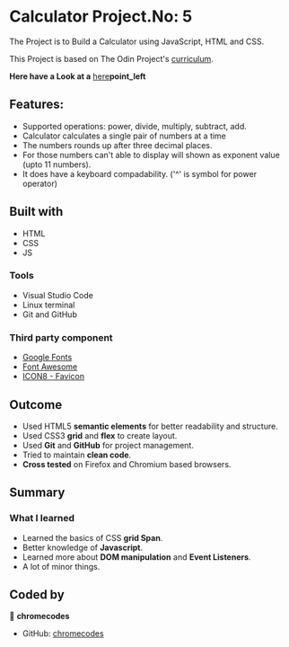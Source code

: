 # Calculator Project.No: 5

The Project is to Build a Calculator using JavaScript, HTML and CSS.

This Project is based on The Odin Project's [curriculum](https://www.theodinproject.com/courses/foundations/lessons/calculator).

**Here have a Look at a** [ here](https://chromecodes.github.io/calculator/)**point_left**

## Features:

- Supported operations: power, divide, multiply, subtract, add.
- Calculator calculates a single pair of numbers at a time
- The numbers rounds up after three decimal places.
- For those numbers can't able to display will shown as exponent value (upto 11 numbers).
- It does have a keyboard compadability. ('^' is symbol for power operator)

## Built with

- HTML
- CSS
- JS

### Tools

- Visual Studio Code
- Linux terminal
- Git and GitHub

### Third party component

- [Google Fonts](https://fonts.google.com/)
- [Font Awesome](https://fontawesome.com/)
- [ICON8 - Favicon](https://https://icons8.com/)

## Outcome

- Used HTML5 **semantic elements** for better readability and structure.
- Used CSS3 **grid** and **flex** to create layout.
- Used **Git** and **GitHub** for project management.
- Tried to maintain **clean code**.
- **Cross tested** on Firefox and Chromium based browsers.

## Summary

### What I learned

- Learned the basics of CSS **grid Span**.
- Better knowledge of **Javascript**.
- Learned more about **DOM manipulation** and **Event Listeners**.
- A lot of minor things.

## Coded by

👤 **chromecodes**

- GitHub: [chromecodes](https://github.com/artis-dev)

